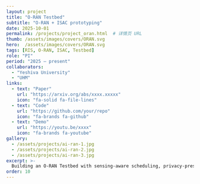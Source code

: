 ```yaml
---
layout: project
title: "O-RAN Testbed"
subtitle: "O-RAN + ISAC prototyping"
date: 2025-10-01
permalink: /projects/project_oran.html  # 详情页 URL
thumb: /assets/images/covers/ORAN.svg
hero:  /assets/images/covers/ORAN.svg
tags: [RIS, O-RAN, ISAC, Testbed]
role: "PI"
period: "2025 — present"
collaborators:
  - "Yeshiva University"
  - "UHM"
links:
  - text: "Paper"
    url: "https://arxiv.org/abs/xxxx.xxxxx"
    icon: "fa-solid fa-file-lines"
  - text: "Code"
    url: "https://github.com/your/repo"
    icon: "fa-brands fa-github"
  - text: "Demo"
    url: "https://youtu.be/xxxx"
    icon: "fa-brands fa-youtube"
gallery:
  - /assets/projects/ai-ran-1.jpg
  - /assets/projects/ai-ran-2.jpg
  - /assets/projects/ai-ran-3.jpg
excerpt: >-
  Building an O-RAN Testbed with sensing-aware scheduling, privacy-preserving learning, and RIS-assisted UAV detection.
order: 10
---
```


